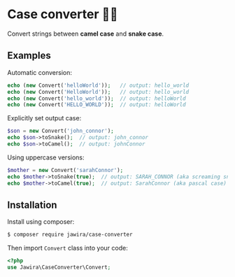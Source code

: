 Case converter 🐪🐍
=================

Convert strings between **camel case** and **snake case**.

Examples
--------

Automatic conversion:

```php
echo (new Convert('helloWorld'));   // output: hello_world 
echo (new Convert('HelloWorld'));   // output: hello_world 
echo (new Convert('hello_world'));  // output: helloWorld 
echo (new Convert('HELLO_WORLD'));  // output: helloWorld 
```

Explicitly set output case:

```php
$son = new Convert('john_connor'); 
echo $son->toSnake();  // output: john_connor 
echo $son->toCamel();  // output: johnConnor
```

Using uppercase versions:

```php
$mother = new Convert('sarahConnor'); 
echo $mother->toSnake(true);  // output: SARAH_CONNOR (aka screaming snake case)
echo $mother->toCamel(true);  // output: SarahConnor (aka pascal case)
```

Installation
------------
Install using composer:
```sh
$ composer require jawira/case-converter
```

Then import `Convert` class into your code:

```php
<?php
use Jawira\CaseConverter\Convert;
```
